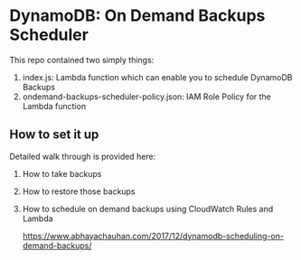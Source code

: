 # DynamoDB: On Demand Backups Scheduler

This repo contained two simply things:

1. index.js: Lambda function which can enable you to schedule DynamoDB Backups
2. ondemand-backups-scheduler-policy.json: IAM Role Policy for the Lambda function

## How to set it up

Detailed walk through is provided here:

1. How to take backups
2. How to restore those backups
3. How to schedule on demand backups using CloudWatch Rules and Lambda

    https://www.abhayachauhan.com/2017/12/dynamodb-scheduling-on-demand-backups/

